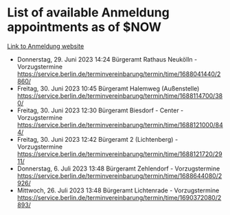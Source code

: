 # List of available Anmeldung appointments as of $NOW
[Link to Anmeldung website](https://service.berlin.de/terminvereinbarung/termin/tag.php?termin=1&anliegen[]=120686&dienstleisterlist=122210,122217,327316,122219,327312,122227,327314,122231,327346,122243,327348,122254,122252,329742,122260,329745,122262,329748,122271,327278,122273,327274,122277,327276,330436,122280,327294,122282,327290,122284,327292,122291,327270,122285,327266,122286,327264,122296,327268,150230,329760,122297,327286,122294,327284,122312,329763,122314,329775,122304,327330,122311,327334,122309,327332,317869,122281,327352,122279,329772,122283,122276,327324,122274,327326,122267,329766,122246,327318,122251,327320,122257,327322,122208,327298,122226,327300&herkunft=http%3A%2F%2Fservice.berlin.de%2Fdienstleistung%2F120686%2F)
- Donnerstag, 29. Juni 2023 14:24 Bürgeramt Rathaus Neukölln - Vorzugstermine https://service.berlin.de/terminvereinbarung/termin/time/1688041440/2860/
- Freitag, 30. Juni 2023 10:45 Bürgeramt Halemweg (Außenstelle) https://service.berlin.de/terminvereinbarung/termin/time/1688114700/380/
- Freitag, 30. Juni 2023 12:30 Bürgeramt Biesdorf - Center - Vorzugstermine https://service.berlin.de/terminvereinbarung/termin/time/1688121000/844/
- Freitag, 30. Juni 2023 12:42 Bürgeramt 2 (Lichtenberg) - Vorzugstermine https://service.berlin.de/terminvereinbarung/termin/time/1688121720/2911/
- Donnerstag, 6. Juli 2023 13:48 Bürgeramt Zehlendorf - Vorzugstermine https://service.berlin.de/terminvereinbarung/termin/time/1688644080/2926/
- Mittwoch, 26. Juli 2023 13:48 Bürgeramt Lichtenrade - Vorzugstermine https://service.berlin.de/terminvereinbarung/termin/time/1690372080/2893/
